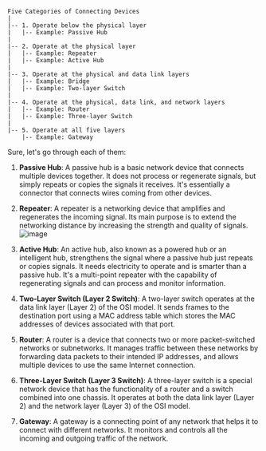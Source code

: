 ```
Five Categories of Connecting Devices
|
|-- 1. Operate below the physical layer
|   |-- Example: Passive Hub
|
|-- 2. Operate at the physical layer
|   |-- Example: Repeater
|   |-- Example: Active Hub
|
|-- 3. Operate at the physical and data link layers
|   |-- Example: Bridge
|   |-- Example: Two-layer Switch
|
|-- 4. Operate at the physical, data link, and network layers
|   |-- Example: Router
|   |-- Example: Three-layer Switch
|
|-- 5. Operate at all five layers
    |-- Example: Gateway
```

Sure, let's go through each of them:

1. **Passive Hub**: A passive hub is a basic network device that connects multiple devices together. It does not process or regenerate signals, but simply repeats or copies the signals it receives. It's essentially a connector that connects wires coming from other devices.

2. **Repeater**: A repeater is a networking device that amplifies and regenerates the incoming signal. Its main purpose is to extend the networking distance by increasing the strength and quality of signals.
![image](https://github.com/djmahe4/ktu-mindmaps/assets/137691824/533ebdf9-282c-4d90-9629-8505c98c2983)


3. **Active Hub**: An active hub, also known as a powered hub or an intelligent hub, strengthens the signal where a passive hub just repeats or copies signals. It needs electricity to operate and is smarter than a passive hub. It's a multi-point repeater with the capability of regenerating signals and can process and monitor information.

4. **Two-Layer Switch (Layer 2 Switch)**: A two-layer switch operates at the data link layer (Layer 2) of the OSI model. It sends frames to the destination port using a MAC address table which stores the MAC addresses of devices associated with that port.

5. **Router**: A router is a device that connects two or more packet-switched networks or subnetworks. It manages traffic between these networks by forwarding data packets to their intended IP addresses, and allows multiple devices to use the same Internet connection.

6. **Three-Layer Switch (Layer 3 Switch)**: A three-layer switch is a special network device that has the functionality of a router and a switch combined into one chassis. It operates at both the data link layer (Layer 2) and the network layer (Layer 3) of the OSI model.

7. **Gateway**: A gateway is a connecting point of any network that helps it to connect with different networks. It monitors and controls all the incoming and outgoing traffic of the network.

